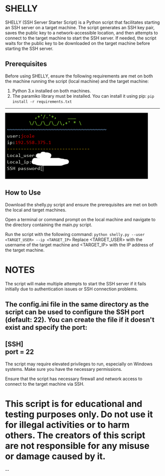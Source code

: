 # SHELLY

SHELLY (SSH Server Starter Script) is a Python script that facilitates starting an SSH server on a target machine. The script generates an SSH key pair, saves the public key to a network-accessible location, and then attempts to connect to the target machine to start the SSH server. If needed, the script waits for the public key to be downloaded on the target machine before starting the SSH server.

## Prerequisites

Before using SHELLY, ensure the following requirements are met on both the machine running the script (local machine) and the target machine:

1. Python 3.x installed on both machines.
2. The paramiko library must be installed. You can install it using pip:
`pip install -r requirements.txt`
---
![TURT](images/SHELL.png)
## How to Use
Download the shelly.py script and ensure the prerequisites are met on both the local and target machines.

Open a terminal or command prompt on the local machine and navigate to the directory containing the main.py script.

Run the script with the following command:
`python shelly.py --user <TARGET_USER> --ip <TARGET_IP>`
Replace <TARGET_USER> with the username of the target machine and <TARGET_IP> with the IP address of the target machine.
# NOTES
The script will make multiple attempts to start the SSH server if it fails initially due to authentication issues or SSH connection problems.

The config.ini file in the same directory as the script can be used to configure the SSH port (default: 22). You can create the file if it doesn't exist and specify the port:
--
[SSH]\
port = 22
--
The script may require elevated privileges to run, especially on Windows systems. Make sure you have the necessary permissions.

Ensure that the script has necessary firewall and network access to connect to the target machine via SSH.


# This script is for educational and testing purposes only. Do not use it for illegal activities or to harm others. The creators of this script are not responsible for any misuse or damage caused by it.
--